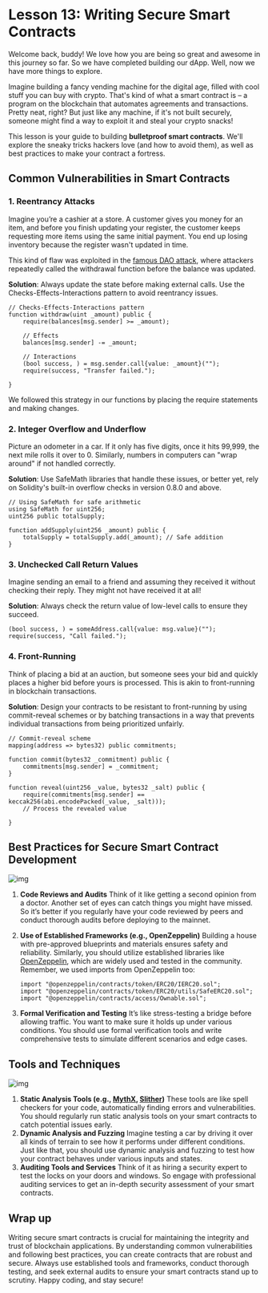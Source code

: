 # Lesson 13: Writing Secure Smart Contracts

Welcome back, buddy! We love how you are being so great and awesome in this journey so far. So we have completed building our dApp. Well, now we have more things to explore.

Imagine building a fancy vending machine for the digital age, filled with cool stuff you can buy with crypto. That's kind of what a smart contract is – a program on the blockchain that automates agreements and transactions. Pretty neat, right? But just like any machine, if it's not built securely, someone might find a way to exploit it and steal your crypto snacks!

This lesson is your guide to building **bulletproof smart contracts**. We'll explore the sneaky tricks hackers love (and how to avoid them), as well as best practices to make your contract a fortress.

## Common Vulnerabilities in Smart Contracts

### 1. Reentrancy Attacks

Imagine you’re a cashier at a store. A customer gives you money for an item, and before you finish updating your register, the customer keeps requesting more items using the same initial payment. You end up losing inventory because the register wasn't updated in time.

This kind of flaw was exploited in the [famous DAO attack](https://liquidity-provider.com/articles/what-was-the-dao-the-story-of-infamous-hack/#:~:text=The%20DAO's%20success%20was%20short,funds%20and%20prevent%20future%20attacks), where attackers repeatedly called the withdrawal function before the balance was updated.

**Solution**: Always update the state before making external calls. Use the Checks-Effects-Interactions pattern to avoid reentrancy issues.

```solidity
// Checks-Effects-Interactions pattern
function withdraw(uint _amount) public {
	require(balances[msg.sender] >= _amount);
	
	// Effects
	balances[msg.sender] -= _amount;

	// Interactions
	(bool success, ) = msg.sender.call{value: _amount}("");
	require(success, "Transfer failed.");

}
```

We followed this strategy in our functions by placing the require statements and making changes.

### 2. Integer Overflow and Underflow

Picture an odometer in a car. If it only has five digits, once it hits 99,999, the next mile rolls it over to 0. Similarly, numbers in computers can "wrap around" if not handled correctly.

**Solution**: Use SafeMath libraries that handle these issues, or better yet, rely on Solidity's built-in overflow checks in version 0.8.0 and above.

```solidity
// Using SafeMath for safe arithmetic
using SafeMath for uint256;
uint256 public totalSupply;

function addSupply(uint256 _amount) public {
	totalSupply = totalSupply.add(_amount); // Safe addition
}
```

### 3. Unchecked Call Return Values

Imagine sending an email to a friend and assuming they received it without checking their reply. They might not have received it at all!

**Solution**: Always check the return value of low-level calls to ensure they succeed.

```solidity
(bool success, ) = someAddress.call{value: msg.value}("");
require(success, "Call failed.");
```

### 4. Front-Running

Think of placing a bid at an auction, but someone sees your bid and quickly places a higher bid before yours is processed. This is akin to front-running in blockchain transactions.

**Solution**: Design your contracts to be resistant to front-running by using commit-reveal schemes or by batching transactions in a way that prevents individual transactions from being prioritized unfairly.

```solidity
// Commit-reveal scheme
mapping(address => bytes32) public commitments;

function commit(bytes32 _commitment) public {
	commitments[msg.sender] = _commitment;
}

function reveal(uint256 _value, bytes32 _salt) public {
	require(commitments[msg.sender] == keccak256(abi.encodePacked(_value, _salt)));
	// Process the revealed value

}
```

## Best Practices for Secure Smart Contract Development

![img](https://github.com/0xmetaschool/Learning-Projects/blob/main/assests_for_all/Core%20C2%20assets%20-%20Start%20Building%20on%20Core/Core%20C2%20L13%20Image%201.png?raw=true)

1. **Code Reviews and Audits**
Think of it like getting a second opinion from a doctor. Another set of eyes can catch things you might have missed.
So it’s better if you regularly have your code reviewed by peers and conduct thorough audits before deploying to the mainnet.
2. **Use of Established Frameworks (e.g., OpenZeppelin)**
Building a house with pre-approved blueprints and materials ensures safety and reliability.
Similarly, you should utilize established libraries like [OpenZeppelin](https://www.openzeppelin.com/), which are widely used and tested in the community. Remember, we used imports from OpenZeppelin too:
    
    ```solidity
    import "@openzeppelin/contracts/token/ERC20/IERC20.sol";
    import "@openzeppelin/contracts/token/ERC20/utils/SafeERC20.sol";
    import "@openzeppelin/contracts/access/Ownable.sol";
    ```
    
3. **Formal Verification and Testing**
It’s like stress-testing a bridge before allowing traffic. You want to make sure it holds up under various conditions.
You should use formal verification tools and write comprehensive tests to simulate different scenarios and edge cases.

## Tools and Techniques

![img](https://github.com/0xmetaschool/Learning-Projects/blob/main/assests_for_all/Core%20C2%20assets%20-%20Start%20Building%20on%20Core/Core%20C2%20L13%20Image%202.png?raw=true)

1. **Static Analysis Tools (e.g., [MythX](https://mythx.io/), [Slither](https://github.com/crytic/slither))**
These tools are like spell checkers for your code, automatically finding errors and vulnerabilities. You should regularly run static analysis tools on your smart contracts to catch potential issues early.
2. **Dynamic Analysis and Fuzzing**
Imagine testing a car by driving it over all kinds of terrain to see how it performs under different conditions.
Just like that, you should use dynamic analysis and fuzzing to test how your contract behaves under various inputs and states.
3. **Auditing Tools and Services**
Think of it as hiring a security expert to test the locks on your doors and windows.
So engage with professional auditing services to get an in-depth security assessment of your smart contracts.

## Wrap up

Writing secure smart contracts is crucial for maintaining the integrity and trust of blockchain applications. By understanding common vulnerabilities and following best practices, you can create contracts that are robust and secure. Always use established tools and frameworks, conduct thorough testing, and seek external audits to ensure your smart contracts stand up to scrutiny. Happy coding, and stay secure!
